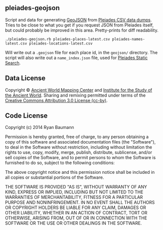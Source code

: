 pleiades-geojson
----------------

Script and data for generating [GeoJSON](http://www.geojson.org/geojson-spec.html) from [Pleiades CSV data dumps](http://atlantides.org/downloads/pleiades/dumps/). Tries to be close to what you get if you request JSON from Pleiades itself, but could probably be improved in this area. Pretty-prints for diff readability.

    ./pleiades-geojson.rb pleiades-places-latest.csv pleiades-names-latest.csv pleiades-locations-latest.csv

Will write out a `.geojson` file for each place id, in the `geojson/` directory.
The script will also write out a `name_index.json` file, used for [Pleiades Static Search](https://github.com/ryanfb/pleiades-static-search).

Data License
------------

Copyright © [Ancient World Mapping Center](http://www.unc.edu/awmc/) and [Institute for the Study of the Ancient World](http://www.nyu.edu/isaw/). Sharing and remixing permitted under terms of the [Creative Commons Attribution 3.0 License (cc-by)](http://creativecommons.org/licenses/by/3.0/us/).

Code License
------------

Copyright (c) 2014 Ryan Baumann

Permission is hereby granted, free of charge, to any person obtaining a copy
of this software and associated documentation files (the "Software"), to deal
in the Software without restriction, including without limitation the rights
to use, copy, modify, merge, publish, distribute, sublicense, and/or sell
copies of the Software, and to permit persons to whom the Software is
furnished to do so, subject to the following conditions:

The above copyright notice and this permission notice shall be included in
all copies or substantial portions of the Software.

THE SOFTWARE IS PROVIDED "AS IS", WITHOUT WARRANTY OF ANY KIND, EXPRESS OR
IMPLIED, INCLUDING BUT NOT LIMITED TO THE WARRANTIES OF MERCHANTABILITY,
FITNESS FOR A PARTICULAR PURPOSE AND NONINFRINGEMENT. IN NO EVENT SHALL THE
AUTHORS OR COPYRIGHT HOLDERS BE LIABLE FOR ANY CLAIM, DAMAGES OR OTHER
LIABILITY, WHETHER IN AN ACTION OF CONTRACT, TORT OR OTHERWISE, ARISING FROM,
OUT OF OR IN CONNECTION WITH THE SOFTWARE OR THE USE OR OTHER DEALINGS IN
THE SOFTWARE.